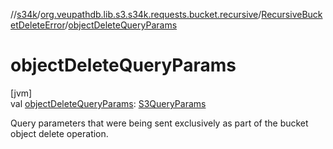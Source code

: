 //[s34k](../../../index.md)/[org.veupathdb.lib.s3.s34k.requests.bucket.recursive](../index.md)/[RecursiveBucketDeleteError](index.md)/[objectDeleteQueryParams](object-delete-query-params.md)

# objectDeleteQueryParams

[jvm]\
val [objectDeleteQueryParams](object-delete-query-params.md): [S3QueryParams](../../org.veupathdb.lib.s3.s34k.fields.query_params/-s3-query-params/index.md)

Query parameters that were being sent exclusively as part of the bucket object delete operation.
